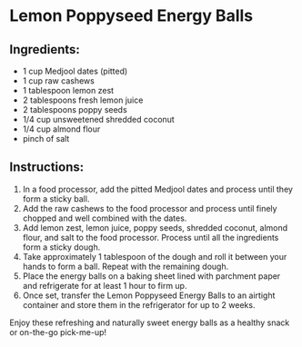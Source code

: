 # Lemon Poppyseed Energy Balls

## Ingredients:
- 1 cup Medjool dates (pitted)
- 1 cup raw cashews
- 1 tablespoon lemon zest
- 2 tablespoons fresh lemon juice
- 2 tablespoons poppy seeds
- 1/4 cup unsweetened shredded coconut
- 1/4 cup almond flour
- pinch of salt

## Instructions:
1. In a food processor, add the pitted Medjool dates and process until they form a sticky ball.
2. Add the raw cashews to the food processor and process until finely chopped and well combined with the dates.
3. Add lemon zest, lemon juice, poppy seeds, shredded coconut, almond flour, and salt to the food processor. Process until all the ingredients form a sticky dough.
4. Take approximately 1 tablespoon of the dough and roll it between your hands to form a ball. Repeat with the remaining dough.
5. Place the energy balls on a baking sheet lined with parchment paper and refrigerate for at least 1 hour to firm up.
6. Once set, transfer the Lemon Poppyseed Energy Balls to an airtight container and store them in the refrigerator for up to 2 weeks.

Enjoy these refreshing and naturally sweet energy balls as a healthy snack or on-the-go pick-me-up!